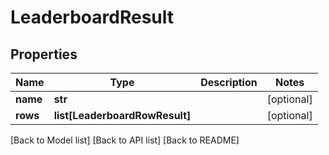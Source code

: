 # LeaderboardResult

## Properties

| Name     | Type                            | Description | Notes       |
| -------- | ------------------------------- | ----------- | ----------- |
| **name** | **str**                         |             | \[optional] |
| **rows** | **list\[LeaderboardRowResult]** |             | \[optional] |

\[Back to Model list] \[Back to API list] \[Back to README]
